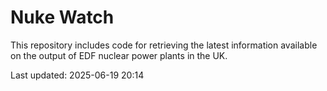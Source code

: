 # Nuke Watch

This repository includes code for retrieving the latest information available on the output of EDF nuclear power plants in the UK.

Last updated: 2025-06-19 20:14